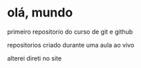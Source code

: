 # olá, mundo
 primeiro repositorio do curso de git e github

repositorios criado durante uma aula ao vivo

alterei direti no site
